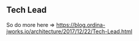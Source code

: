 ## Tech Lead
So do more here => https://blog.ordina-jworks.io/architecture/2017/12/22/Tech-Lead.html
